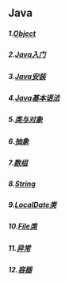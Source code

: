 ## Java

##### 1.[Object](java/Java基础知识之Object.md)
##### 2.[Java入门](java/Java基础知识之Java入门.md)
##### 3.[Java安装](java/Java基础知识之Java安装.md)
##### 4.[Java基本语法](java/Java基础知识之Java基本语法.md)
##### 5.[类与对象](java/Java基础知识之类与对象.md)
##### 6.[抽象](java/Java基础知识之抽象.md)
##### 7.[数组](java/Java基础知识之数组.md)
##### 8.[String](java/Java基础知识之String.md)
##### 9.[LocalDate类](java/Java基础知识之LocalDate类.md)
##### 10.[File类](java/Java基础知识之File类.md)
##### 11.[异常](java/Java基础知识之异常.md)
##### 12.[容器](java/Java基础知识之容器.md)
